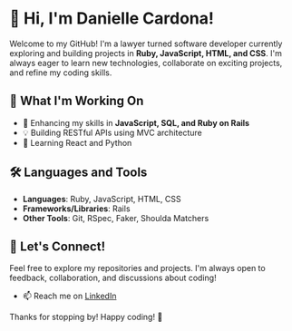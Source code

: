 # 👋 Hi, I'm Danielle Cardona!

Welcome to my GitHub! I'm a lawyer turned software developer currently exploring and building projects in **Ruby, JavaScript, HTML, and CSS**. I'm always eager to learn new technologies, collaborate on exciting projects, and refine my coding skills.

## 🌱 What I'm Working On
- 🚀 Enhancing my skills in **JavaScript, SQL, and Ruby on Rails**
- 💡 Building RESTful APIs using MVC architecture
- 📖 Learning React and Python

## 🛠️ Languages and Tools
- **Languages**: Ruby, JavaScript, HTML, CSS
- **Frameworks/Libraries**: Rails
- **Other Tools**: Git, RSpec, Faker, Shoulda Matchers

## 💬 Let's Connect!
Feel free to explore my repositories and projects. I'm always open to feedback, collaboration, and discussions about coding!  

- 📫 Reach me on [LinkedIn](www.linkedin.com/in/danielle-cardona-se)  

Thanks for stopping by! Happy coding! 🚀
